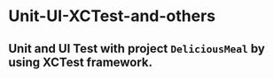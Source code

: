 # Unit-UI-XCTest-and-others

## Unit and UI Test with project `DeliciousMeal` by using XCTest framework.
